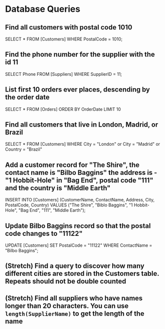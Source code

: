 # Database Queries

## Find all customers with postal code 1010
SELECT * FROM [Customers] WHERE PostalCode = 1010;

## Find the phone number for the supplier with the id 11
SELECT Phone FROM [Suppliers] WHERE SupplierID = 11;

## List first 10 orders ever places, descending by the order date
SELECT * FROM [Orders] ORDER BY OrderDate LIMIT 10 

## Find all customers that live in London, Madrid, or Brazil
SELECT * FROM [Customers] WHERE City = "London" or City = "Madrid" or Country = "Brazil"

## Add a customer record for "The Shire", the contact name is "Bilbo Baggins" the address is -"1 Hobbit-Hole" in "Bag End", postal code "111" and the country is "Middle Earth"
INSERT INTO [Customers] (CustomerName, ContactName, Address, City, PostalCode, Country) VALUES ("The Shire", "Biblo Baggins", "1 Hobbit-Hole", "Bag End", "111", "Middle Earth");

## Update Bilbo Baggins record so that the postal code changes to "11122"
UPDATE [Customers] SET PostalCode = "11122" WHERE ContactName = "Bilbo Baggins";

## (Stretch) Find a query to discover how many different cities are stored in the Customers table. Repeats should not be double counted

## (Stretch) Find all suppliers who have names longer than 20 characters. You can use `length(SupplierName)` to get the length of the name
